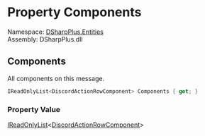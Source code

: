 # Property Components

Namespace: [DSharpPlus.Entities](DSharpPlus.Entities.md)  
Assembly: DSharpPlus.dll

## <a id="DSharpPlus_Entities_IDiscordMessageBuilder_Components"></a>Components

All components on this message.

```csharp
IReadOnlyList<DiscordActionRowComponent> Components { get; }
```

### Property Value

[IReadOnlyList](https://learn.microsoft.com/dotnet/api/system.collections.generic.ireadonlylist\-1)<[DiscordActionRowComponent](DSharpPlus.Entities.DiscordActionRowComponent.md)\>

